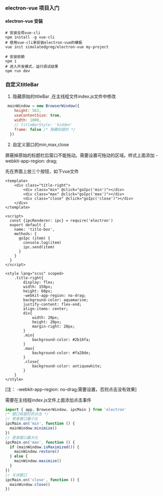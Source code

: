 ### electron-vue 项目入门

#### electron-vue 安装

```
# 安装全局vue-cli
npm install -g vue-cli
# 使用vue-cli来安装electron-vue的模板
vue init simulatedgreg/electron-vue my-project

# 安装依赖
npm i
# 进入开发模式，运行调试结果
npm run dev

```
### 自定义titleBar
1. 隐藏原始的titleBar ,在主线程文件index.js文件中修改
```js
 mainWindow = new BrowserWindow({
    height: 563,
    useContentSize: true,
    width: 1000,
    // titleBarStyle: 'hidden'
    frame: false /* 隐藏标题栏 */
  })
```

2. 自定义窗口的min,max,close

屏蔽掉原始的标题栏后窗口不能拖动。需要设置可拖动的区域。样式上面添加 -webkit-app-region: drag;

先在界面上放三个按钮，如下vue文件
```vue
<template>
    <div class="title-right">
        <div class="min" @click="goIpc('min')"></div>
        <div class="max" @click="goIpc('max')"></div>
        <div class="close" @click="goIpc('close')"></div>
    </div>
</template>

<script>
  const {ipcRenderer: ipc} = require('electron')
  export default {
    name: 'title-box',
    methods: {
      goIpc (item) {
        console.log(item)
        ipc.send(item)
      }
    }
  }
</script>

<style lang="scss" scoped>
    .title-right{
        display: flex;
        width: 150px;
        height: 60px;
        -webkit-app-region: no-drag;
        background-color: aquamarine;
        justify-content: flex-end;
        align-items: center;
        div{
            width: 20px;
            height: 20px;
            margin-right: 20px;
        }
        .min{
            background-color: #2b16fa;
        }
        .max{
            background-color: #fa28de;
        }
        .close{
            background-color: antiquewhite;
        }
    }
</style>

```
[注： -webkit-app-region: no-drag;需要设置，否则点击没有效果]

需要在主线程index.js文件上面添加点击事件

```js
import { app, BrowserWindow, ipcMain } from 'electron'
/* 窗口标题栏的点击 */
// 登录窗口最小化
ipcMain.on('min', function () {
  mainWindow.minimize()
})
// 登录窗口最大化
ipcMain.on('max', function () {
  if (mainWindow.isMaximized()) {
    mainWindow.restore()
  } else {
    mainWindow.maximize()
  }
})
// 关闭窗口
ipcMain.on('close', function () {
  mainWindow.close()
})
```